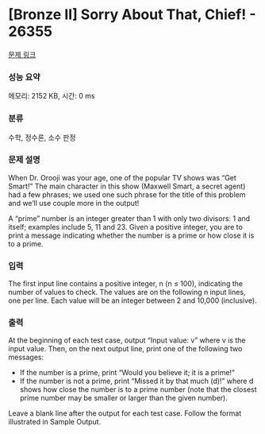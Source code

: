 # [Bronze II] Sorry About That, Chief! - 26355 

[문제 링크](https://www.acmicpc.net/problem/26355) 

### 성능 요약

메모리: 2152 KB, 시간: 0 ms

### 분류

수학, 정수론, 소수 판정

### 문제 설명

<p>When Dr. Orooji was your age, one of the popular TV shows was “Get Smart!” The main character in this show (Maxwell Smart, a secret agent) had a few phrases; we used one such phrase for the title of this problem and we’ll use couple more in the output!</p>

<p>A “prime” number is an integer greater than 1 with only two divisors: 1 and itself; examples include 5, 11 and 23. Given a positive integer, you are to print a message indicating whether the number is a prime or how close it is to a prime.</p>

### 입력 

 <p>The first input line contains a positive integer, n (n ≤ 100), indicating the number of values to check. The values are on the following n input lines, one per line. Each value will be an integer between 2 and 10,000 (inclusive).</p>

### 출력 

 <p>At the beginning of each test case, output “Input value: v” where v is the input value. Then, on the next output line, print one of the following two messages:</p>

<ul>
	<li>If the number is a prime, print “Would you believe it; it is a prime!”</li>
	<li>If the number is not a prime, print “Missed it by that much (d)!” where d shows how close the number is to a prime number (note that the closest prime number may be smaller or larger than the given number).</li>
</ul>

<p>Leave a blank line after the output for each test case. Follow the format illustrated in Sample Output.</p>

